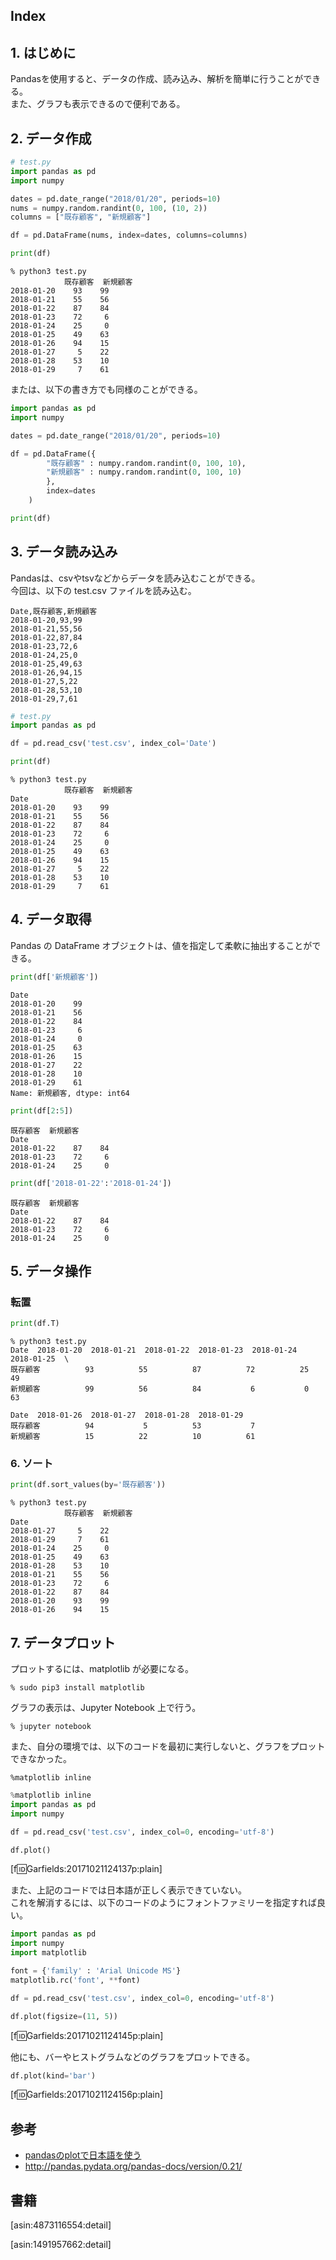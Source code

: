 ## Index


## 1. はじめに
Pandasを使用すると、データの作成、読み込み、解析を簡単に行うことができる。  
また、グラフも表示できるので便利である。  


## 2. データ作成
```python
# test.py
import pandas as pd
import numpy

dates = pd.date_range("2018/01/20", periods=10)
nums = numpy.random.randint(0, 100, (10, 2))
columns = ["既存顧客", "新規顧客"]

df = pd.DataFrame(nums, index=dates, columns=columns)

print(df)
```

```
% python3 test.py
            既存顧客  新規顧客
2018-01-20    93    99
2018-01-21    55    56
2018-01-22    87    84
2018-01-23    72     6
2018-01-24    25     0
2018-01-25    49    63
2018-01-26    94    15
2018-01-27     5    22
2018-01-28    53    10
2018-01-29     7    61
```

または、以下の書き方でも同様のことができる。
```python
import pandas as pd
import numpy

dates = pd.date_range("2018/01/20", periods=10)

df = pd.DataFrame({
        "既存顧客" : numpy.random.randint(0, 100, 10),
        "新規顧客" : numpy.random.randint(0, 100, 10)
        },
        index=dates
    )

print(df)
```


## 3. データ読み込み
Pandasは、csvやtsvなどからデータを読み込むことができる。  
今回は、以下の test.csv ファイルを読み込む。  

```
Date,既存顧客,新規顧客
2018-01-20,93,99
2018-01-21,55,56
2018-01-22,87,84
2018-01-23,72,6
2018-01-24,25,0
2018-01-25,49,63
2018-01-26,94,15
2018-01-27,5,22
2018-01-28,53,10
2018-01-29,7,61
```

```python
# test.py
import pandas as pd

df = pd.read_csv('test.csv', index_col='Date')

print(df)
```

```
% python3 test.py
            既存顧客  新規顧客
Date                  
2018-01-20    93    99
2018-01-21    55    56
2018-01-22    87    84
2018-01-23    72     6
2018-01-24    25     0
2018-01-25    49    63
2018-01-26    94    15
2018-01-27     5    22
2018-01-28    53    10
2018-01-29     7    61
```

## 4. データ取得
Pandas の DataFrame オブジェクトは、値を指定して柔軟に抽出することができる。

```python
print(df['新規顧客'])
```

```
Date
2018-01-20    99
2018-01-21    56
2018-01-22    84
2018-01-23     6
2018-01-24     0
2018-01-25    63
2018-01-26    15
2018-01-27    22
2018-01-28    10
2018-01-29    61
Name: 新規顧客, dtype: int64
```

```python
print(df[2:5])
```

```
既存顧客  新規顧客
Date                  
2018-01-22    87    84
2018-01-23    72     6
2018-01-24    25     0
```

```python
print(df['2018-01-22':'2018-01-24'])
```

```
既存顧客  新規顧客
Date                  
2018-01-22    87    84
2018-01-23    72     6
2018-01-24    25     0
```


## 5. データ操作
### 転置

```python
print(df.T)
```

```
% python3 test.py
Date  2018-01-20  2018-01-21  2018-01-22  2018-01-23  2018-01-24  2018-01-25  \
既存顧客          93          55          87          72          25          49   
新規顧客          99          56          84           6           0          63   

Date  2018-01-26  2018-01-27  2018-01-28  2018-01-29  
既存顧客          94           5          53           7  
新規顧客          15          22          10          61  
```

### 6. ソート

```python
print(df.sort_values(by='既存顧客'))
```

```
% python3 test.py
            既存顧客  新規顧客
Date                  
2018-01-27     5    22
2018-01-29     7    61
2018-01-24    25     0
2018-01-25    49    63
2018-01-28    53    10
2018-01-21    55    56
2018-01-23    72     6
2018-01-22    87    84
2018-01-20    93    99
2018-01-26    94    15
```

## 7. データプロット
プロットするには、matplotlib が必要になる。

```
% sudo pip3 install matplotlib
```

グラフの表示は、Jupyter Notebook 上で行う。
```
% jupyter notebook
```

また、自分の環境では、以下のコードを最初に実行しないと、グラフをプロットできなかった。
```
%matplotlib inline
```


```python
%matplotlib inline
import pandas as pd
import numpy

df = pd.read_csv('test.csv', index_col=0, encoding='utf-8')

df.plot()
```

[f:id:Garfields:20171021124137p:plain]

また、上記のコードでは日本語が正しく表示できていない。  
これを解消するには、以下のコードのようにフォントファミリーを指定すれば良い。  

```python
import pandas as pd
import numpy
import matplotlib

font = {'family' : 'Arial Unicode MS'}
matplotlib.rc('font', **font)

df = pd.read_csv('test.csv', index_col=0, encoding='utf-8')

df.plot(figsize=(11, 5))
```

[f:id:Garfields:20171021124145p:plain]

他にも、バーやヒストグラムなどのグラフをプロットできる。

```python
df.plot(kind='bar')
```

[f:id:Garfields:20171021124156p:plain]


## 参考
- [pandasのplotで日本語を使う](http://blog.mwsoft.jp/article/105958987.html)
- http://pandas.pydata.org/pandas-docs/version/0.21/

## 書籍

[asin:4873116554:detail]

[asin:1491957662:detail]
